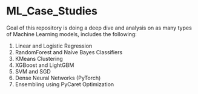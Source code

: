 # ML_Case_Studies

Goal of this repository is doing a deep dive and analysis on as many types of Machine Learning models, includes the following:
1. Linear and Logistic Regression
2. RandomForest and Naive Bayes Classifiers
3. KMeans Clustering
4. XGBoost and LightGBM
5. SVM and SGD
6. Dense Neural Networks (PyTorch)
7. Ensembling using PyCaret Optimization
